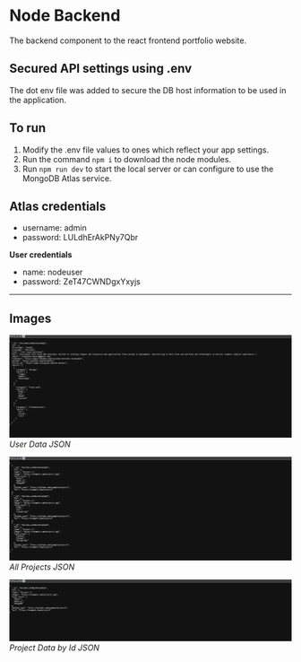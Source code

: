 # Node Backend
The backend component to the react frontend portfolio website.

## Secured API settings using .env
The dot env file was added to secure the DB host information to be used in the application.

## To run
1. Modify the .env file values to ones which reflect your app settings.
2. Run the command `npm i` to download the node modules.
3. Run `npm run dev` to start the local server or can configure to use the MongoDB Atlas service.

## Atlas credentials
- username: admin
- password: LULdhErAkPNy7Qbr

**User credentials**
- name: nodeuser
- password: ZeT47CWNDgxYxyjs

---

## Images

![User Data JSON](./public/images/UserData.png)
*User Data JSON*

![Project JSON](./public/images/Projects.png)
*All Projects JSON*

![Project Data JSON](./public/images/ProjectData.png)
*Project Data by Id JSON*